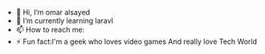 - 👋 Hi, I’m omar alsayed
- 🌱 I’m currently learning laravl
- 📫 How to reach me:
- ⚡ Fun fact:I'm a geek who loves video games And really love Tech World 

